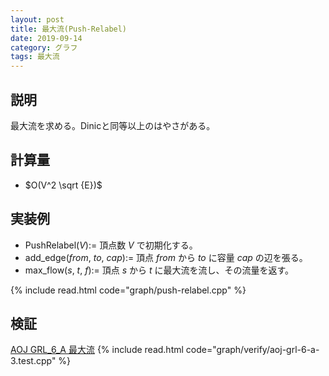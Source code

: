```yaml
---
layout: post
title: 最大流(Push-Relabel)
date: 2019-09-14
category: グラフ
tags: 最大流
---
```


## 説明
最大流を求める。Dinicと同等以上のはやさがある。

## 計算量
* $O(V^2 \sqrt {E})$

## 実装例

* PushRelabel($V$):= 頂点数 $V$ で初期化する。
* add_edge($from$, $to$, $cap$):= 頂点 $from$ から $to$ に容量 $cap$ の辺を張る。
* max_flow($s$, $t$, $f$):= 頂点 $s$ から $t$ に最大流を流し、その流量を返す。

{% include read.html  code="graph/push-relabel.cpp" %}

## 検証

[AOJ GRL_6_A 最大流](http://judge.u-aizu.ac.jp/onlinejudge/description.jsp?id=GRL_6_A&lang=jp)
{% include read.html code="graph/verify/aoj-grl-6-a-3.test.cpp" %}
